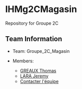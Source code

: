 # IHMg2CMagasin
Repository for Groupe 2C

## Team Information
  * Team: Groupe_2C_Magasin

  * Members:
    *  [GREAUX Thomas](mailto:thomas.greaux@etu.unice.fr)
    *  [LARA Jeremy](mailto:jeremy.lara@etu.unice.fr)
	* [Contacter l'équipe](mailto:thomas.greaux@etu.unice.fr&to:jeremy.lara@etu.unice.fr)